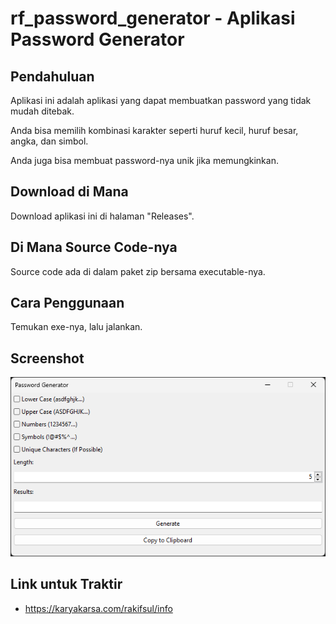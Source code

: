 # rf_password_generator - Aplikasi Password Generator

## Pendahuluan

Aplikasi ini adalah aplikasi yang dapat membuatkan password yang tidak mudah ditebak.

Anda bisa memilih kombinasi karakter seperti huruf kecil, huruf besar, angka, dan simbol.

Anda juga bisa membuat password-nya unik jika memungkinkan.

## Download di Mana

Download aplikasi ini di halaman "Releases".

## Di Mana Source Code-nya

Source code ada di dalam paket zip bersama executable-nya.

## Cara Penggunaan

Temukan exe-nya, lalu jalankan.

## Screenshot

<p align="center">
	<img src="./.md_asset/ss_2024.07.10-0636.png" />
</p>

## Link untuk Traktir

- https://karyakarsa.com/rakifsul/info